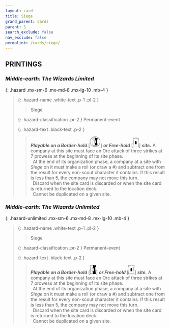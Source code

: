 ```yaml
---
layout: card
title: Siege
grand_parent: Cards
parent: S
search_exclude: false
nav_exclude: false
permalink: /cards/siege/
---
```


## PRINTINGS


### _Middle-earth: The Wizards Limited_

{: .hazard .mx-sm-6 .mx-md-8 .mx-lg-10 .mb-4 }
> {: .hazard-name .white-text .p-1 .pl-2 }
> > <div class="hazard-mp"></div>
> > <div class="card-name">Siege</div>
>
> {: .hazard-classification .pr-2 }
> Permanent-event
>
> {: .hazard-text .black-text .p-2 }
> > ***Playable on a Border-hold*** <nobr>[<img src="/assets/images/border-land.svg">]</nobr> ***or Free-hold*** <nobr>[<img src="/assets/images/free-hold.svg">]</nobr> ***site.*** A company at this site must face an Orc attack of three strikes at 7 prowess at the beginning of its site phase. <br>&ensp;At the end of its organization phase, a company at a site with _Siege_ on it must make a roll (or draw a #) and subtract one from the result for every non-scout character it contains. If this result is less than 5, the company may not move this turn. <br>&ensp;Discard when the site card is discarded or when the site card is returned to the location deck. <br>&ensp;Cannot be duplicated on a given site. 
>

### _Middle-earth: The Wizards Unlimited_

{: .hazard-unlimited .mx-sm-6 .mx-md-8 .mx-lg-10 .mb-4 }
> {: .hazard-name .white-text .p-1 .pl-2 }
> > <div class="hazard-mp"></div>
> > <div class="card-name">Siege</div>
>
> {: .hazard-classification .pr-2 }
> Permanent-event
>
> {: .hazard-text .black-text .p-2 }
> > ***Playable on a Border-hold*** <nobr>[<img src="/assets/images/border-hold.svg">]</nobr> ***or Free-hold*** <nobr>[<img src="/assets/images/free-hold.svg">]</nobr> ***site.*** A company at this site must face an Orc attack of three strikes at 7 prowess at the beginning of its site phase. <br>&ensp;At the end of its organization phase, a company at a site with _Siege_ on it must make a roll (or draw a #) and subtract one from the result for every non-scout character it contains. If this result is less than 5, the company may not move this turn. <br>&ensp;Discard when the site card is discarded or when the site card is returned to the location deck. <br>&ensp;Cannot be duplicated on a given site. 
>
